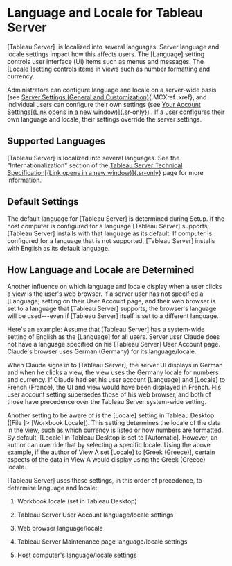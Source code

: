 

Language and Locale for Tableau Server
======================================

[Tableau Server]  is localized into several
languages. Server language and locale settings impact how this affects
users. The [Language] setting controls user interface (UI)
items such as menus and messages. The [Locale ]setting
controls items in views such as number formatting and currency.

Administrators can configure language and locale on a server-wide basis
(see
[](https://help.tableau.com/current/server/en-us/maintenance_set.htm)[Server
Settings (General and
Customization)](https://help.tableau.com/current/server/en-us/maintenance_set.htm){.MCXref
.xref}, and individual users can configure their own settings (see [Your
Account Settings[(Link opens in a new
window)]{.sr-only}](https://help.tableau.com/current/pro/desktop/en-us/help.htm#useracct.html))
. If a user configures their own language and locale, their settings
override the server settings.

Supported Languages
--------------------

[Tableau Server] is localized into several
languages. See the \"Internationalization\" section of the [Tableau
Server Technical Specification[(Link opens in a new
window)]{.sr-only}](https://www.tableau.com/products/techspecs#server)
page for more information.


Default Settings
-----------------

The default language for [Tableau Server] is
determined during Setup. If the host computer is configured for a
language [Tableau Server] supports, [Tableau
Server] installs with that language as its
default. If computer is configured for a language that is not supported,
[Tableau Server] installs with English as its
default language.

How Language and Locale are Determined
---------------------------------------

Another influence on which language and locale display when a user
clicks a view is the user's web browser. If a server user has not
specified a [Language] setting on their User Account page,
and their web browser is set to a language that [Tableau
Server] supports, the browser's language will be
used---even if [Tableau Server] itself is set to
a different language.

Here's an example: Assume that [Tableau Server]
has a system-wide setting of English as the [Language] for
all users. Server user Claude does not have a language specified on his
[Tableau Server] User Account page. Claude's
browser uses German (Germany) for its language/locale.

When Claude signs in to [Tableau Server], the
server UI displays in German and when he clicks a view, the view uses
the Germany locale for numbers and currency. If Claude had set his user
account [Language] and [Locale] to French
(France), the UI and view would have been displayed in French. His user
account setting supersedes those of his web browser, and both of those
have precedence over the Tableau Server system-wide setting.

Another setting to be aware of is the [Locale] setting in
Tableau Desktop ([File ]\> [Workbook Locale]).
This setting determines the locale of the data in the view, such as
which currency is listed or how numbers are formatted. By default,
[Locale] in Tableau Desktop is set to
[Automatic]. However, an author can override that by
selecting a specific locale. Using the above example, if the author of
View A set [Locale] to [Greek (Greece)], certain
aspects of the data in View A would display using the Greek (Greece)
locale.

[Tableau Server] uses these settings, in this
order of precedence, to determine language and locale:

1.  Workbook locale (set in Tableau Desktop)

2.  Tableau Server User Account language/locale settings

3.  Web browser language/locale

4.  Tableau Server Maintenance page language/locale settings

5.  Host computer's language/locale settings
